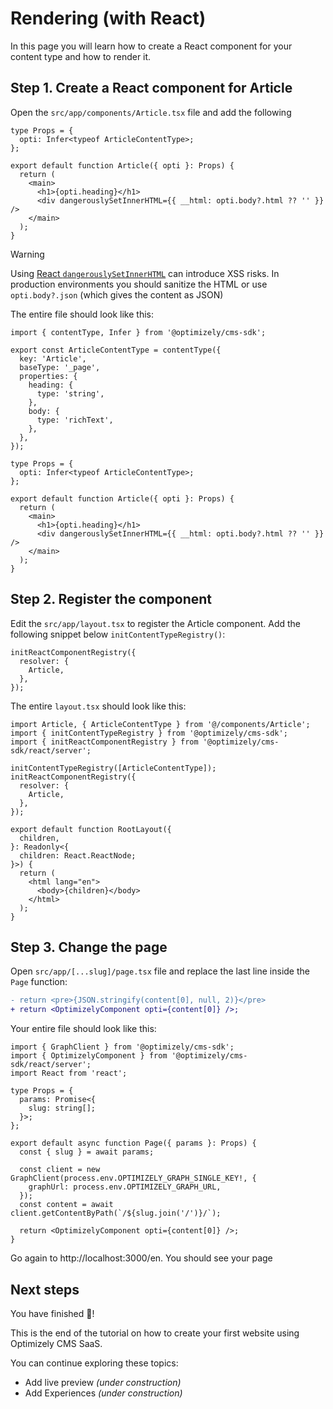# Rendering (with React)

In this page you will learn how to create a React component for your content type and how to render it.

## Step 1. Create a React component for Article

Open the `src/app/components/Article.tsx` file and add the following

```tsx
type Props = {
  opti: Infer<typeof ArticleContentType>;
};

export default function Article({ opti }: Props) {
  return (
    <main>
      <h1>{opti.heading}</h1>
      <div dangerouslySetInnerHTML={{ __html: opti.body?.html ?? '' }} />
    </main>
  );
}
```

> [!WARNING]
> Using [React `dangerouslySetInnerHTML`](https://legacy.reactjs.org/docs/dom-elements.html#dangerouslysetinnerhtml) can introduce XSS risks. In production environments you should sanitize the HTML or use `opti.body?.json` (which gives the content as JSON)

The entire file should look like this:

```tsx
import { contentType, Infer } from '@optimizely/cms-sdk';

export const ArticleContentType = contentType({
  key: 'Article',
  baseType: '_page',
  properties: {
    heading: {
      type: 'string',
    },
    body: {
      type: 'richText',
    },
  },
});

type Props = {
  opti: Infer<typeof ArticleContentType>;
};

export default function Article({ opti }: Props) {
  return (
    <main>
      <h1>{opti.heading}</h1>
      <div dangerouslySetInnerHTML={{ __html: opti.body?.html ?? '' }} />
    </main>
  );
}
```

## Step 2. Register the component

Edit the `src/app/layout.tsx` to register the Article component. Add the following snippet below `initContentTypeRegistry()`:

```tsx
initReactComponentRegistry({
  resolver: {
    Article,
  },
});
```

The entire `layout.tsx` should look like this:

```tsx
import Article, { ArticleContentType } from '@/components/Article';
import { initContentTypeRegistry } from '@optimizely/cms-sdk';
import { initReactComponentRegistry } from '@optimizely/cms-sdk/react/server';

initContentTypeRegistry([ArticleContentType]);
initReactComponentRegistry({
  resolver: {
    Article,
  },
});

export default function RootLayout({
  children,
}: Readonly<{
  children: React.ReactNode;
}>) {
  return (
    <html lang="en">
      <body>{children}</body>
    </html>
  );
}
```

## Step 3. Change the page

Open `src/app/[...slug]/page.tsx` file and replace the last line inside the `Page` function:

```diff
- return <pre>{JSON.stringify(content[0], null, 2)}</pre>
+ return <OptimizelyComponent opti={content[0]} />;
```

Your entire file should look like this:

```tsx
import { GraphClient } from '@optimizely/cms-sdk';
import { OptimizelyComponent } from '@optimizely/cms-sdk/react/server';
import React from 'react';

type Props = {
  params: Promise<{
    slug: string[];
  }>;
};

export default async function Page({ params }: Props) {
  const { slug } = await params;

  const client = new GraphClient(process.env.OPTIMIZELY_GRAPH_SINGLE_KEY!, {
    graphUrl: process.env.OPTIMIZELY_GRAPH_URL,
  });
  const content = await client.getContentByPath(`/${slug.join('/')}/`);

  return <OptimizelyComponent opti={content[0]} />;
}
```

Go again to http://localhost:3000/en. You should see your page

## Next steps

You have finished 🎉!

This is the end of the tutorial on how to create your first website using Optimizely CMS SaaS.

You can continue exploring these topics:

- Add live preview _(under construction)_
- Add Experiences _(under construction)_
